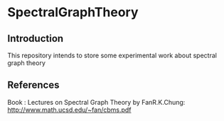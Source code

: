 # SpectralGraphTheory

## Introduction
This repository intends to store some experimental work about spectral graph theory

## References
Book : Lectures on Spectral Graph Theory by FanR.K.Chung: http://www.math.ucsd.edu/~fan/cbms.pdf
